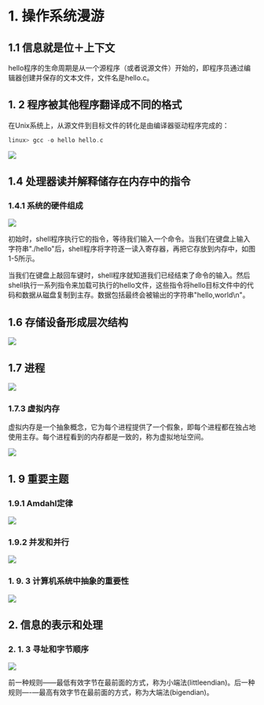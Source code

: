 # 1. 操作系统漫游

## 1.1 信息就是位＋上下文

​	hello程序的生命周期是从一个源程序（或者说源文件）开始的，即程序员通过编辑器创建并保存的文本文件，文件名是hello.c。

## 1. 2 程序被其他程序翻译成不同的格式

在Unix系统上，从源文件到目标文件的转化是由编译器驱动程序完成的：

```c
linux> gcc -o hello hello.c 
```

![](https://pic.imgdb.cn/item/618fd5aa2ab3f51d9172e0bb.jpg)



## 1.4 处理器读并解释储存在内存中的指令

### 1.4.1 系统的硬件组成

![](https://pic.imgdb.cn/item/618fd60f2ab3f51d91730b08.jpg)

​	初始时，shell程序执行它的指令，等待我们输入一个命令。当我们在键盘上输入字符串"./hello"后，shell程序将字符逐一读入寄存器，再把它存放到内存中，如图1-5所示。

​	当我们在键盘上敲回车键时，shell程序就知道我们已经结束了命令的输入。然后shell执行一系列指令来加载可执行的hello文件，这些指令将hello目标文件中的代码和数据从磁盘复制到主存。数据包括最终会被输出的字符串"hello,world\n"。

## 1.6 存储设备形成层次结构

![](https://pic.imgdb.cn/item/618fd6cf2ab3f51d9173476a.jpg)

## 1.7 进程

![](https://pic.imgdb.cn/item/618fd7ac2ab3f51d91739a23.jpg)

### 1.7.3 虚拟内存

​	虚拟内存是一个抽象概念，它为每个进程提供了一个假象，即每个进程都在独占地使用主存。每个进程看到的内存都是一致的，称为虚拟地址空间。

![](https://pic.imgdb.cn/item/618fd7f32ab3f51d9173bb85.jpg)

## 1. 9 重要主题

### 1.9.1 Amdahl定律

![](https://pic.imgdb.cn/item/618fd8722ab3f51d917445b0.jpg)

### 1.9.2 并发和并行



![](https://pic.imgdb.cn/item/618fd9532ab3f51d917501e2.jpg)

### 1. 9. 3 计算机系统中抽象的重要性

![](https://pic.imgdb.cn/item/618fd9902ab3f51d91753222.jpg)

## 2. 信息的表示和处理

### 2. 1. 3 寻址和字节顺序

![](https://pic.imgdb.cn/item/618fdb7d2ab3f51d91769cf6.jpg)

​	前一种规则——最低有效字节在最前面的方式，称为小端法(littleendian)。后一种规则—-—最高有效字节在最前面的方式，称为大端法(bigendian)。
